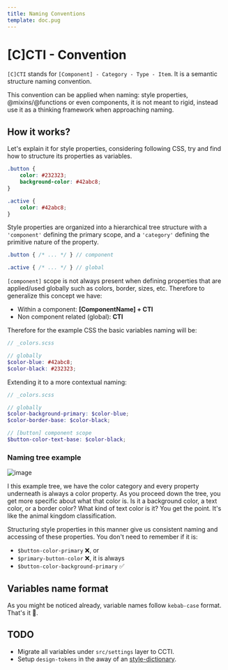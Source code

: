 ```yaml
---
title: Naming Conventions
template: doc.pug
---
```


# [C]CTI - Convention

`[C]CTI` stands for `[Component] - Category - Type - Item`. It is a semantic structure naming convention.

This convention can be applied when naming: style properties, @mixins/@functions or even components, it is not meant to rigid, instead use it as a thinking framework when approaching naming.

## How it works?

Let's explain it for style properties, considering following CSS, try and find how to structure its properties as variables.

```scss
.button {
    color: #232323;
    background-color: #42abc8;
}

.active {
    color: #42abc8;
}
```

Style properties are organized into a hierarchical tree structure with a `'component'` defining the primary scope, and a `'category'` defining the primitive nature of the property.

```scss
.button { /* ... */ } // component 

.active { /* ... */ } // global
```

`[component]` scope is not always present when defining properties that are applied/used globally such as colors, border, sizes, etc. Therefore to generalize this concept we have:

* Within a component: **[ComponentName] + CTI**
* Non component related (global): **CTI**

Therefore for the example CSS the basic variables naming will be:

```scss
// _colors.scss

// globally
$color-blue: #42abc8;
$color-black: #232323;
```

Extending it to a more contextual naming:

```scss
// _colors.scss

// globally
$color-background-primary: $color-blue;
$color-border-base: $color-black;

// [button] component scope
$button-color-text-base: $color-black;
```

### Naming tree example

![image](https://user-images.githubusercontent.com/2966156/67172530-66e8ec00-f407-11e9-8ac3-d326dcac834c.png)

I this example tree, we have the color category and every property underneath is always a color property. As you proceed down the tree, you get more specific about what that color is. Is it a background color, a text color, or a border color? What kind of text color is it? You get the point. It's like the animal kingdom classification.

Structuring style properties in this manner give us consistent naming and accessing of these properties. You don't need to remember if it is:

* `$button-color-primary` ❌, or
* `$primary-button-color` ❌, it is always
* `$button-color-background-primary` ✅

## Variables name format

As you might be noticed already, variable names follow `kebab-case` format. That's it 🍢.

## TODO

* Migrate all variables under `src/settings` layer to CCTI.
* Setup `design-tokens` in the away of an [style-dictionary](https://amzn.github.io/style-dictionary/#/).
